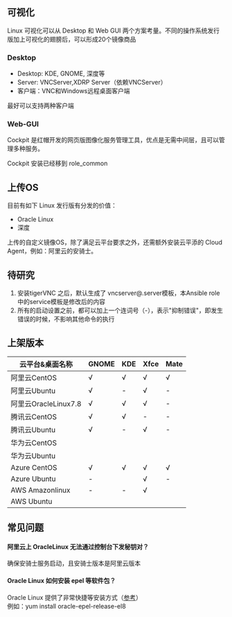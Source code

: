 ## 可视化

Linux 可视化可以从 Desktop 和 Web GUI 两个方案考量。不同的操作系统发行版加上可视化的翅膀后，可以形成20个镜像商品

### Desktop

* Desktop: KDE, GNOME, 深度等
* Server: VNCServer,XDRP Server（依赖VNCServer）
* 客户端：VNC和Windows远程桌面客户端

最好可以支持两种客户端

### Web-GUI

Cockpit 是红帽开发的网页版图像化服务管理工具，优点是无需中间层，且可以管理多种服务。  

Cockpit 安装已经移到 role_common


## 上传OS

目前有如下 Linux 发行版有分发的价值：

* Oracle Linux
* 深度

上传的自定义镜像OS，除了满足云平台要求之外，还需额外安装云平添的 Cloud Agent，例如：阿里云的安骑士。

## 待研究

1. 安装tigerVNC 之后，默认生成了 vncserver@.server模板，本Ansible role 中的service模板是修改后的内容
2. 所有的启动设置之前，都可以加上一个连词号（-），表示"抑制错误"，即发生错误的时候，不影响其他命令的执行

## 上架版本

|云平台&桌面名称|  GNOME  |   KDE  |  Xfce  |  Mate  | 
|  -------------- |  --------------  | --------------  | --------------  | --------------  |
|阿里云CentOS|  √  |√|√|√|
|阿里云Ubuntu|√|-|√|-|
|阿里云OracleLinux7.8|√|√|√|-|
|腾讯云CentOS|√|√|-|-|
|腾讯云Ubuntu|√|-|√|-|
|华为云CentOS|||||
|华为云Ubuntu|||||
|Azure CentOS|√|√|√|√|
|Azure Ubuntu|-||√|-|
|AWS Amazonlinux|-|-|√||
|AWS Ubuntu|||||

## 常见问题

#### 阿里云上 OracleLinux 无法通过控制台下发秘钥对？

确保安骑士服务启动，且安骑士版本是阿里云版本

#### Oracle Linux 如何安装 epel 等软件包？

Oracle Linux 提供了非常快捷等安装方式（[参考](https://yum.oracle.com/getting-started.html#installing-software-from-oracle-linux-yum-server)）  
例如：yum install oracle-epel-release-el8


